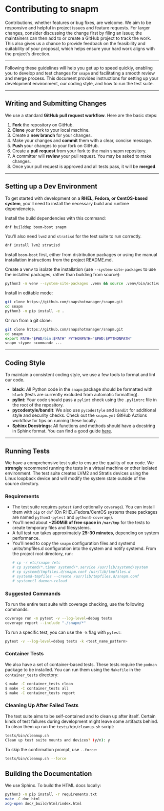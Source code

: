 # Contributing to snapm

Contributions, whether features or bug fixes, are welcome. We aim to be
responsive and helpful in project issues and feature requests. For
larger changes, consider discussing the change first by filing an issue;
the maintainers can then add to or create a GitHub project to track the
work. This also gives us a chance to provide feedback on the feasibility
and suitability of your proposal, which helps ensure your hard work
aligns with the project's direction.

-----

Following these guidelines will help you get up to speed quickly,
enabling you to develop and test changes for `snapm` and facilitating a
smooth review and merge process. This document provides instructions for
setting up your development environment, our coding style, and how to
run the test suite.

-----

## Writing and Submitting Changes

We use a standard **GitHub pull request workflow**. Here are the basic steps:

1.  **Fork** the repository on GitHub.
2.  **Clone** your fork to your local machine.
3.  Create a **new branch** for your changes.
4.  Make your changes and **commit** them with a clear, concise message.
5.  **Push** your changes to your fork on GitHub.
6.  Create a **pull request** from your fork to the main snapm repository.
7.  A committer will **review** your pull request. You may be asked to
    make changes.
8.  Once your pull request is approved and all tests pass, it will be
    **merged**.

-----

## Setting up a Dev Environment

To get started with development on a **RHEL, Fedora, or CentOS-based
system**, you'll need to install the necessary build and runtime
dependencies.

Install the build dependencies with this command:

```bash
dnf builddep boom-boot snapm
```

You'll also need `lvm2` and `stratisd` for the test suite to run
correctly.

```bash
dnf install lvm2 stratisd
```

Install ``boom-boot`` first, either from distribution packages or using
the manual installation instructions from the project README.md.

Create a venv to isolate the installation (use ``--system-site-packages``
to use the installed packages, rather than building from source):

```bash
python3 -m venv --system-site-packages .venv && source .venv/bin/activate
```

Install in editable mode:

```bash
git clone https://github.com/snapshotmanager/snapm.git
cd snapm
python3 -m pip install -e .
```

Or run from a git clone:

```bash
git clone https://github.com/snapshotmanager/snapm.git
cd snapm
export PATH="$PWD/bin:$PATH" PYTHONPATH="$PWD:$PYTHONPATH"
snapm <type> <command> ...
```

-----

## Coding Style

To maintain a consistent coding style, we use a few tools to format and
lint our code.

  * **black**: All Python code in the `snapm` package should be
    formatted with `black` (tests are currently excluded from automatic
    formatting).
  * **pylint**: Your code should pass a `pylint` check using the
    `.pylintrc` file in the root of the repository.
  * **pycodestyle/bandit**: We also use `pycodestyle` and `bandit` for
    additional style and security checks. Check out the `snapm.yml`
    GitHub Actions workflow for tips on running these locally.
  * **Sphinx Docstrings**: All functions and methods should have a
    docstring in Sphinx format. You can find a good guide
[here](https://sphinx-rtd-tutorial.readthedocs.io/en/latest/docstrings.html).

-----

## Running Tests

We have a comprehensive test suite to ensure the quality of our code. We
**strongly** recommend running the tests in a virtual machine or other
isolated environment. The test suite creates LVM2 and Stratis devices
using the Linux loopback device and will modify the system state outside
of the source directory.

### Requirements

  * The test suite requires `pytest` (and optionally `coverage`). You can
    install them with `pip` or `dnf` (On RHEL/Fedora/CentOS systems these
    packages are named `python3-pytest` and `python3-coverage`).
  * You'll need about **\~250MiB of free space in `/var/tmp`** for the
    tests to create temporary files and filesystems.
  * A full test run takes approximately **25-30 minutes**, depending on
    system performance.
  * You'll need to copy the `snapm` configuration files and systemd
    units/tmpfiles.d configuration into the system and notify systemd.
    From the project root directory, run:
    ```bash
    # cp -r etc/snapm /etc
    # cp systemd/*.timer systemd/*.service /usr/lib/systemd/system
    # cp systemd/tmpfiles.d/snapm.conf /usr/lib/tmpfiles.d
    # systemd-tmpfiles --create /usr/lib/tmpfiles.d/snapm.conf
    # systemctl daemon-reload
    ```

### Suggested Commands

To run the entire test suite with coverage checking, use the following
commands:

```bash
coverage run -m pytest -v --log-level=debug tests
coverage report --include "./snapm/*"
```

To run a specific test, you can use the `-k` flag with `pytest`:

```bash
pytest -v --log-level=debug tests -k <test_name_pattern>
```

### Container Tests

We also have a set of container-based tests. These tests require the
`podman` package to be installed. You can run them using the `Makefile`
in the `container_tests` directory:

```bash
$ make -C container_tests clean
$ make -C container_tests all
$ make -C container_tests report
```

### Cleaning Up After Failed Tests

The test suite aims to be self-contained and to clean up after itself.
Certain kinds of test failures during development might leave some
artifacts behind. To clean them up run the `tests/bin/cleanup.sh`
script:

```bash
tests/bin/cleanup.sh
Clean up test suite mounts and devices? (y/n): y
```

To skip the confirmation prompt, use `--force`:

```bash
tests/bin/cleanup.sh --force
```

## Building the Documentation

We use Sphinx. To build the HTML docs locally:

```bash
python3 -m pip install -r requirements.txt
make -C doc html
xdg-open doc/_build/html/index.html
```
